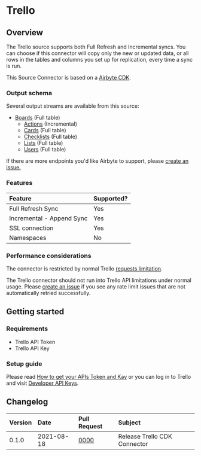 # Trello

## Overview

The Trello source supports both Full Refresh and Incremental syncs. You can choose if this connector will copy only the new or updated data, or all rows in the tables and columns you set up for replication, every time a sync is run.

This Source Connector is based on a [Airbyte CDK](https://docs.airbyte.io/connector-development/cdk-python).

### Output schema

Several output streams are available from this source:

* [Boards](https://developers.intercom.com/intercom-api-reference/reference#list-attached-segments-1) \(Full table\)
    * [Actions](https://developer.atlassian.com/cloud/trello/rest/api-group-boards/#api-boards-boardid-actions-get) \(Incremental\)
    * [Cards](https://developer.atlassian.com/cloud/trello/rest/api-group-boards/#api-boards-id-cards-get) \(Full table\)
    * [Checklists](https://developer.atlassian.com/cloud/trello/rest/api-group-boards/#api-boards-id-checklists-get) \(Full table\)
    * [Lists](https://developer.atlassian.com/cloud/trello/rest/api-group-boards/#api-boards-id-lists-get) \(Full table\)
    * [Users](https://developer.atlassian.com/cloud/trello/rest/api-group-boards/#api-boards-id-members-get) \(Full table\)

If there are more endpoints you'd like Airbyte to support, please [create an issue.](https://github.com/airbytehq/airbyte/issues/new/choose)

### Features

| Feature | Supported? |
| :--- | :--- |
| Full Refresh Sync | Yes |
| Incremental - Append Sync | Yes |
| SSL connection | Yes |
| Namespaces | No |

### Performance considerations

The connector is restricted by normal Trello [requests limitation](https://developer.atlassian.com/cloud/trello/guides/rest-api/rate-limits/).

The Trello connector should not run into Trello API limitations under normal usage. Please [create an issue](https://github.com/airbytehq/airbyte/issues) if you see any rate limit issues that are not automatically retried successfully.

## Getting started

### Requirements

* Trello API Token
* Trello API Key

### Setup guide

Please read [How to get your APIs Token and Kay](https://developer.atlassian.com/cloud/trello/guides/rest-api/authorization/#using-basic-oauth) or you can log in to Trello and visit [Developer API Keys](https://trello.com/app-key/).

## Changelog

| Version | Date       | Pull Request | Subject |
| :------ | :--------  | :-----       | :------ |
| 0.1.0   | 2021-08-18 | [0000](https://github.com/airbytehq/airbyte/pull/0000) | Release Trello CDK Connector |
